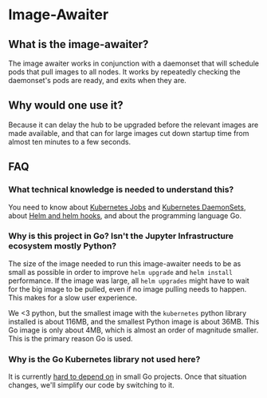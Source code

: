 # Image-Awaiter

## What is the image-awaiter?

The image awaiter works in conjunction with a daemonset that will schedule pods
that pull images to all nodes. It works by repeatedly checking the daemonset's
pods are ready, and exits when they are.

## Why would one use it?

Because it can delay the hub to be upgraded before the relevant images are made
available, and that can for large images cut down startup time from almost ten
minutes to a few seconds.

## FAQ

### What technical knowledge is needed to understand this?

You need to know about [Kubernetes Jobs](https://kubernetes.io/docs/concepts/workloads/controllers/jobs-run-to-completion/) and [Kubernetes DaemonSets](https://kubernetes.io/docs/concepts/workloads/controllers/daemonset/), about [Helm and helm hooks](https://github.com/kubernetes/helm/blob/HEAD/docs/charts_hooks.md),
and about the programming language Go.

### Why is this project in Go? Isn't the Jupyter Infrastructure ecosystem mostly Python?

The size of the image needed to run this image-awaiter needs to be as small as possible in order
to improve `helm upgrade` and `helm install` performance. If the image was large,
all `helm upgrades` might have to wait for the big image to be pulled, even if no
image pulling needs to happen. This makes for a slow user experience.

We <3 python, but the smallest image with the `kubernetes` python library installed
is about 116MB, and the smallest Python image is about 36MB. This Go image is only
about 4MB, which is almost an order of magnitude smaller. This is the primary reason
Go is used.

### Why is the Go Kubernetes library not used here?

It is currently [hard to depend on](https://github.com/kubernetes/client-go/blob/HEAD/INSTALL.md)
in small Go projects. Once that situation changes, we'll simplify our code by switching
to it.
